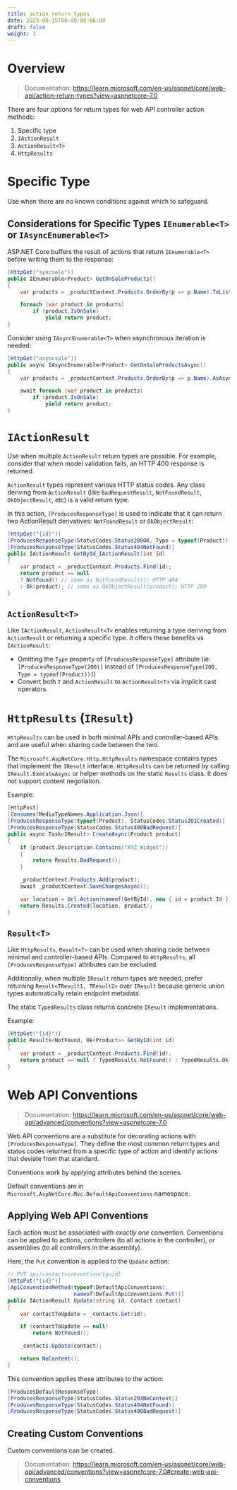 ```yaml
---
title: action return types
date: 2023-08-15T00:00:00-06:00
draft: false
weight: 1
---
```


# Overview
> Documentation: https://learn.microsoft.com/en-us/aspnet/core/web-api/action-return-types?view=aspnetcore-7.0

There are four options for return types for web API controller action methods:
1. Specific type
2. `IActionResult`
3. `ActionResult<T>`
4. `HttpResults`

# Specific Type
Use when there are no known conditions against which to safeguard.

## Considerations for Specific Types `IEnumerable<T>` or `IAsyncEnumerable<T>`
ASP.NET Core buffers the result of actions that return `IEnumerable<T>` before writing them to the response:
```cs
[HttpGet("syncsale")]
public IEnumerable<Product> GetOnSaleProducts()
{
    var products = _productContext.Products.OrderBy(p => p.Name).ToList();

    foreach (var product in products)
        if (product.IsOnSale)
            yield return product;
}
```

Consider using `IAsyncEnumerable<T>` when asynchronous iteration is needed:
```cs
[HttpGet("asyncsale")]
public async IAsyncEnumerable<Product> GetOnSaleProductsAsync()
{
    var products = _productContext.Products.OrderBy(p => p.Name).AsAsyncEnumerable();

    await foreach (var product in products)
        if (product.IsOnSale)
            yield return product;
}
```

# `IActionResult`
Use when multiple `ActionResult` return types are possible. For example, consider that when model validation fails, an HTTP 400 response is returned.

`ActionResult` types represent various HTTP status codes. Any class deriving from `ActionResult` (like `BadRequestResult`, `NotFoundResult`, `OkObjectResult`, etc) is a valid return type.

In this action, `[ProducesResponseType]` is used to indicate that it can return two ActionResult derivatives: `NotFoundResult` or `OkObjectResult`:
```cs
[HttpGet("{id}")]
[ProducesResponseType(StatusCodes.Status200OK, Type = typeof(Product))]
[ProducesResponseType(StatusCodes.Status404NotFound)]
public IActionResult GetById_IActionResult(int id)
{
    var product = _productContext.Products.Find(id);
    return product == null 
    ? NotFound() // same as NotFoundResult(); HTTP 404
    : Ok(product); // same as OkObjectResult(product); HTTP 200
}
```

## `ActionResult<T>`
Like `IActionResult`, `ActionResult<T>` enables returning a type deriving from `ActionResult` or returning a specific type. It offers these benefits vs `IActionResult`:
- Omitting the `Type` property of `[ProducesResponseType]` attribute (ie: `[ProducesResponseType(200)]` instead of `[ProducesResponseType(200, Type = typeof(Product))]`)
- Convert both `T` and `ActionResult` to `ActionResult<T>` via implicit cast operators.

# `HttpResults` (`IResult`)
`HttpResults` can be used in both minimal APIs and controller-based APIs and are useful when sharing code between the two.  

The `Microsoft.AspNetCore.Http.HttpResults` namespace contains types that implement the `IResult` interface. `HttpResults` can be returned by calling `IResult.ExecuteAsync` or helper methods on the static `Results` class. It <o>does not</o> support content negotiation.

Example:
```cs
[HttpPost]
[Consumes(MediaTypeNames.Application.Json)]
[ProducesResponseType(typeof(Product), StatusCodes.Status201Created)]
[ProducesResponseType(StatusCodes.Status400BadRequest)]
public async Task<IResult> CreateAsync(Product product)
{
    if (product.Description.Contains("XYZ Widget"))
    {
        return Results.BadRequest();
    }

    _productContext.Products.Add(product);
    await _productContext.SaveChangesAsync();

    var location = Url.Action(nameof(GetById), new { id = product.Id }) ?? $"/{product.Id}";
    return Results.Created(location, product);
}
```

## `Result<T>`
Like `HttpResults`, `Result<T>` can be used when sharing code between minimal and controller-based APIs. Compared to `HttpResults`, all `[ProducesResponseType]` attributes can be excluded. 

Additionally, when multiple `IResult` return types are needed, prefer returning `Result<TResult1, TResult2>` over `IResult` because generic union types automatically retain endpoint metadata.

The static `TypedResults` class returns concrete `IResult` implementations.

Example:
```cs
[HttpGet("{id}")]
public Results<NotFound, Ok<Product>> GetById(int id)
{
    var product = _productContext.Products.Find(id);
    return product == null ? TypedResults.NotFound() : TypedResults.Ok(product);
}
```

# Web API Conventions
> Documentation: https://learn.microsoft.com/en-us/aspnet/core/web-api/advanced/conventions?view=aspnetcore-7.0

Web API conventions are a substitute for decorating actions with `[ProducesResponseType]`. They define the most common return types and status codes returned from a specific type of action and identify actions that deviate from that standard.

Conventions work by applying attributes behind the scenes.  

Default conventions are in `Microsoft.AspNetCore.Mvc.DefaultApiConventions` namespace.

## Applying Web API Conventions
Each action must be associated with *exactly one* convention. Conventions can be applied to actions, controllers (to all actions in the controller), or assemblies (to all controllers in the assembly).

Here, the `Put` convention is applied to the `Update` action:
```cs
// PUT api/contactsconvention/{guid}
[HttpPut("{id}")]
[ApiConventionMethod(typeof(DefaultApiConventions), 
                     nameof(DefaultApiConventions.Put))]
public IActionResult Update(string id, Contact contact)
{
    var contactToUpdate = _contacts.Get(id);

    if (contactToUpdate == null) 
        return NotFound();

    _contacts.Update(contact);

    return NoContent();
}
```

This convention applies these attributes to the action:
```cs
[ProducesDefaultResponseType]
[ProducesResponseType(StatusCodes.Status204NoContent)]
[ProducesResponseType(StatusCodes.Status404NotFound)]
[ProducesResponseType(StatusCodes.Status400BadRequest)]
```

## Creating Custom Conventions
Custom conventions can be created.

> Documentation: https://learn.microsoft.com/en-us/aspnet/core/web-api/advanced/conventions?view=aspnetcore-7.0#create-web-api-conventions